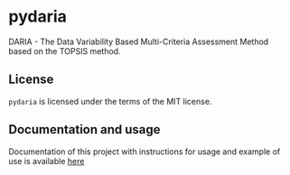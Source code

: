 # pydaria
DARIA - The Data Variability Based Multi-Criteria Assessment Method based on the TOPSIS method.

## License

`pydaria` is licensed under the terms of the MIT license.

## Documentation and usage

Documentation of this project with instructions for usage and example of use is available [here](https://pydaria.readthedocs.io/en/latest/)
